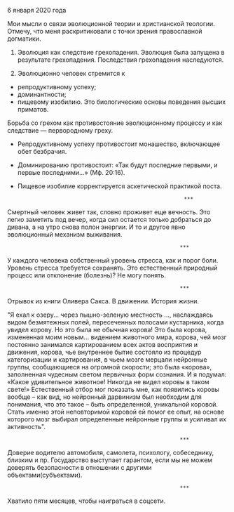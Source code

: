 6 января 2020 года

Мои мысли о связи эволюционной теории и христианской теологии. Отмечу, что меня раскритиковали с точки зрения православной догматики. 

1) Эволюция как следствие грехопадения. Эволюция была запущена в результате грехопадения. Последствия грехопадения наследуются.

2) Эволюционно человек стремится к
- репродуктивному успеху;
- доминантности;
- пищевому изобилию.
Это биологические основы поведения высших приматов.

Борьба со грехом как противостояние эволюционному процессу и как следствие — первородному греху.
- Репродуктивному успеху противостоит монашество, включающее обет безбрачия.
- Доминированию противостоит: «Так будут последние первыми, и первые последними…» (Мф. 20:16).
- Пищевое изобилие корректируется аскетической практикой поста.

                                                           ***

Смертный человек живет так, словно проживет еще вечность. 
Это легко заметить под вечер, когда сил остается только добраться до дивана, а на утро снова полон энергии. И то и другое явно эволюционный механизм выживания.

                                                           ***

У каждого человека собственный уровень стресса, как и порог боли. Уровень стресса требуется сохранять. Это естественный природный процесс или отклонение (болезнь)? Не могу понять. 

                                                           ***

Отрывок из книги Оливера Сакса. В движении. История жизни.

"Я ехал к озеру... через пышно-зеленую местность ..., наслаждаясь видом безмятежных полей, пересеченных полосами кустарника, когда увидел корову. Но это была не обычная корова! Это была корова, измененная моим новым... видением животного мира, корова, чей мозг постоянно занимался картированием всех актов восприятия и движения, корова, чье внутреннее бытие состояло из процедур категоризации и картирования, в чьем мозге мерцали нейронные группы, сообщающиеся на огромной скорости; это была «корова», заполненная чудесным светом первичных форм сознания. И я подумал: «Какое удивительное животное! Никогда не видел коровы в таком свете!»
Естественный отбор мог показать мне, как появились коровы вообще – как вид, но нейронный дарвинизм был необходим для понимания, что это такое – быть определенной, уникальной коровой. Стать именно этой неповторимой коровой ей помог ее опыт, на основе которого мозг выбирал определенные нейронные группы и усиливал их активность".

                                                           ***

Доверие водителю автомобиля, самолета, психологу, собеседнику, близким и пр. Государство выступает гарантом, если мы не можем доверять безопасности в отношении с другими объектами(субъектами). 

                                                           ***

Хватило пяти месяцев, чтобы наиграться в соцсети.





